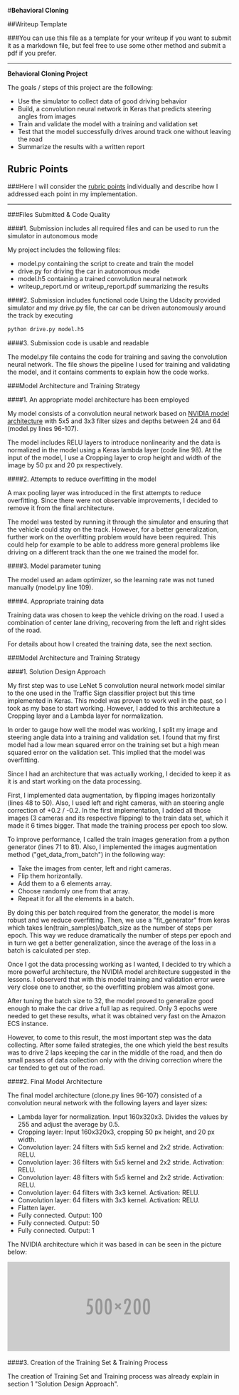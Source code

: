 #**Behavioral Cloning** 

##Writeup Template

###You can use this file as a template for your writeup if you want to submit it as a markdown file, but feel free to use some other method and submit a pdf if you prefer.

---

**Behavioral Cloning Project**

The goals / steps of this project are the following:
* Use the simulator to collect data of good driving behavior
* Build, a convolution neural network in Keras that predicts steering angles from images
* Train and validate the model with a training and validation set
* Test that the model successfully drives around track one without leaving the road
* Summarize the results with a written report


[//]: # (Image References)

[image1]: ./examples/placeholder.png "Model Visualization"
[image2]: ./examples/placeholder.png "Grayscaling"
[image3]: ./examples/placeholder_small.png "Recovery Image"
[image4]: ./examples/placeholder_small.png "Recovery Image"
[image5]: ./examples/placeholder_small.png "Recovery Image"
[image6]: ./examples/placeholder_small.png "Normal Image"
[image7]: ./examples/placeholder_small.png "Flipped Image"

## Rubric Points
###Here I will consider the [rubric points](https://review.udacity.com/#!/rubrics/432/view) individually and describe how I addressed each point in my implementation.  

---
###Files Submitted & Code Quality

####1. Submission includes all required files and can be used to run the simulator in autonomous mode

My project includes the following files:
* model.py containing the script to create and train the model
* drive.py for driving the car in autonomous mode
* model.h5 containing a trained convolution neural network 
* writeup_report.md or writeup_report.pdf summarizing the results

####2. Submission includes functional code
Using the Udacity provided simulator and my drive.py file, the car can be driven autonomously around the track by executing 
```sh
python drive.py model.h5
```

####3. Submission code is usable and readable

The model.py file contains the code for training and saving the convolution neural network. The file shows the pipeline I used for training and validating the model, and it contains comments to explain how the code works.

###Model Architecture and Training Strategy

####1. An appropriate model architecture has been employed

My model consists of a convolution neural network based on <a href="https://images.nvidia.com/content/tegra/automotive/images/2016/solutions/pdf/end-to-end-dl-using-px.pdf">NVIDIA model architecture</a> with 5x5 and 3x3 filter sizes and depths between 24 and 64 (model.py lines 96-107). 

The model includes RELU layers to introduce nonlinearity and the data is normalized in the model using a Keras lambda layer (code line 98). At the input of the model, I use a Cropping layer to crop height and width of the image by 50 px and 20 px respectively.

####2. Attempts to reduce overfitting in the model

A max pooling layer was introduced in the first attempts to reduce overfitting. Since there were not observable improvements, I decided to remove it from the final architecture.

The model was tested by running it through the simulator and ensuring that the vehicle could stay on the track. However, for a better generalization, further work on the overfitting problem would have been required. This could help for example to be able to address more general problems like driving on a different track than the one we trained the model for.

####3. Model parameter tuning

The model used an adam optimizer, so the learning rate was not tuned manually (model.py line 109).

####4. Appropriate training data

Training data was chosen to keep the vehicle driving on the road. I used a combination of center lane driving, recovering from the left and right sides of the road. 

For details about how I created the training data, see the next section. 

###Model Architecture and Training Strategy

####1. Solution Design Approach

My first step was to use LeNet 5 convolution neural network model similar to the one used in the Traffic Sign classifier project but this time implemented in Keras. This model was proven to work well in the past, so I took as my base to start working. However, I added to this architecture a Cropping layer and a Lambda layer for normalization.

In order to gauge how well the model was working, I split my image and steering angle data into a training and validation set. I found that my first model had a low mean squared error on the training set but a high mean squared error on the validation set. This implied that the model was overfitting. 

Since I had an architecture that was actually working, I decided to keep it as it is and start working on the data processing. 

First, I implemented data augmentation, by flipping images horizontally (lines 48 to 50). Also, I used left and right cameras, with an steering angle correction of +0.2 / -0.2. In the first implementation, I added all those images (3 cameras and its respective flipping) to the train data set, which it made it 6 times bigger. That made the training process per epoch too slow.

To improve performance, I called the train images generation from a python generator (lines 71 to 81). Also, I implemented the images augmentation method ("get_data_from_batch") in the following way:
* Take the images from center, left and right cameras.
* Flip them horizontally.
* Add them to a 6 elements array.
* Choose randomly one from that array.
* Repeat it for all the elements in a batch.

By doing this per batch required from the generator, the model is more robust and we reduce overfitting. Then, we use a "fit_generator" from keras which takes len(train_samples)/batch_size as the number of steps per epoch. This way we reduce dramatically the number of steps per epoch and in turn we get a better generalization, since the average of the loss in a batch is calculated per step. 

Once I got the data processing working as I wanted, I decided to try which a more powerful architecture, the NVIDIA model architecture suggested in the lessons. I observerd that with this model training and validation error were very close one to another, so the overfitting problem was almost gone.

After tuning the batch size to 32, the model proved to generalize good enough to make the car drive a full lap as required. Only 3 epochs were needed to get these results, what it was obtained very fast on the Amazon ECS instance.

However, to come to this result, the most important step was the data collecting. After some failed strategies, the one which yield the best results was to drive 2 laps keeping the car in the middle of the road, and then do small passes of data collection only with the driving correction where the car tended to get out of the road. 

####2. Final Model Architecture

The final model architecture (clone.py lines 96-107) consisted of a convolution neural network with the following layers and layer sizes:
* Lambda layer for normalization. Input 160x320x3. Divides the values by 255 and adjust the average by 0.5.
* Cropping layer: Input 160x320x3, cropping 50 px height, and 20 px width.
* Convolution layer: 24 filters with 5x5 kernel and 2x2 stride. Activation: RELU.
* Convolution layer: 36 filters with 5x5 kernel and 2x2 stride. Activation: RELU.
* Convolution layer: 48 filters with 5x5 kernel and 2x2 stride. Activation: RELU.
* Convolution layer: 64 filters with 3x3 kernel. Activation: RELU.
* Convolution layer: 64 filters with 3x3 kernel. Activation: RELU.
* Flatten layer.
* Fully connected. Output: 100
* Fully connected. Output: 50
* Fully connected. Output: 1

The NVIDIA architecture which it was based in can be seen in the picture below:

![alt text][image1]

####3. Creation of the Training Set & Training Process

The creation of Training Set and Training process was already explain in section 1 "Solution Design Approach".
